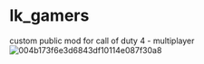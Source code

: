 # lk_gamers
custom public mod for call of duty 4 - multiplayer 
<br>
![004b173f6e3d6843df10114e087f30a8](https://media.giphy.com/media/ehz3LfVj7NvpY8jYUY/giphy.gif) 
